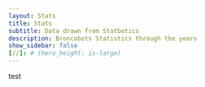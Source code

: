 ```yaml
---
layout: Stats
title: Stats
subtitle: Data drawn from Statbotics
description: Broncobots Statistics through the years
show_sidebar: false
[//]: # (hero_height: is-large)
---
```


test
